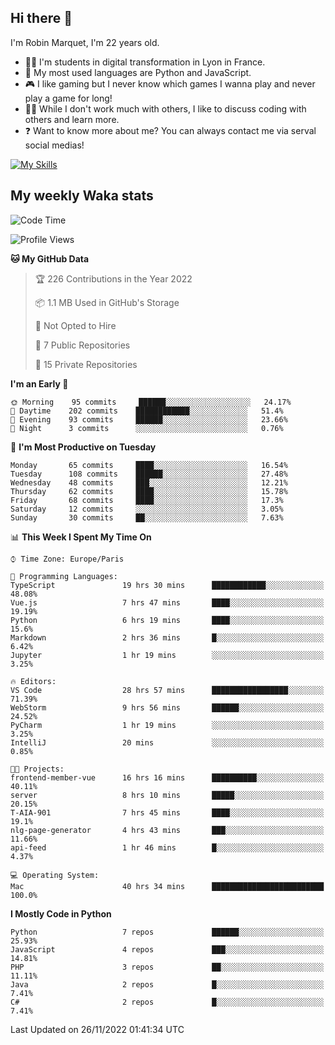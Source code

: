## Hi there 👋

I'm Robin Marquet, I'm 22 years old.

- 👨‍💻 I'm students in digital transformation in Lyon in France.
- 🌱 My most used languages are Python and JavaScript.
- 🎮 I like gaming but I never know which games I wanna play and never play a game for long!
- 👯‍♀️ While I don't work much with others, I like to discuss coding with others and learn more.
- ❓ Want to know more about me? You can always contact me via serval social medias!

[![My Skills](https://skillicons.dev/icons?i=js,html,css,docker,express,figma,firebase,graphql,mongodb,mysql,nodejs,py,react,ts,vue)](https://skillicons.dev)

## My weekly Waka stats

<!--START_SECTION:waka-->
![Code Time](http://img.shields.io/badge/Code%20Time-2%2C922%20hrs%2024%20mins-blue)

![Profile Views](http://img.shields.io/badge/Profile%20Views-1-blue)

**🐱 My GitHub Data** 

> 🏆 226 Contributions in the Year 2022
 > 
> 📦 1.1 MB Used in GitHub's Storage 
 > 
> 🚫 Not Opted to Hire
 > 
> 📜 7 Public Repositories 
 > 
> 🔑 15 Private Repositories  
 > 
**I'm an Early 🐤** 

```text
🌞 Morning    95 commits     ██████░░░░░░░░░░░░░░░░░░░   24.17% 
🌆 Daytime    202 commits    ████████████░░░░░░░░░░░░░   51.4% 
🌃 Evening    93 commits     ██████░░░░░░░░░░░░░░░░░░░   23.66% 
🌙 Night      3 commits      ░░░░░░░░░░░░░░░░░░░░░░░░░   0.76%

```
📅 **I'm Most Productive on Tuesday** 

```text
Monday       65 commits     ████░░░░░░░░░░░░░░░░░░░░░   16.54% 
Tuesday      108 commits    ██████░░░░░░░░░░░░░░░░░░░   27.48% 
Wednesday    48 commits     ███░░░░░░░░░░░░░░░░░░░░░░   12.21% 
Thursday     62 commits     ████░░░░░░░░░░░░░░░░░░░░░   15.78% 
Friday       68 commits     ████░░░░░░░░░░░░░░░░░░░░░   17.3% 
Saturday     12 commits     ░░░░░░░░░░░░░░░░░░░░░░░░░   3.05% 
Sunday       30 commits     ██░░░░░░░░░░░░░░░░░░░░░░░   7.63%

```


📊 **This Week I Spent My Time On** 

```text
⌚︎ Time Zone: Europe/Paris

💬 Programming Languages: 
TypeScript               19 hrs 30 mins      ████████████░░░░░░░░░░░░░   48.08% 
Vue.js                   7 hrs 47 mins       ████░░░░░░░░░░░░░░░░░░░░░   19.19% 
Python                   6 hrs 19 mins       ████░░░░░░░░░░░░░░░░░░░░░   15.6% 
Markdown                 2 hrs 36 mins       █░░░░░░░░░░░░░░░░░░░░░░░░   6.42% 
Jupyter                  1 hr 19 mins        ░░░░░░░░░░░░░░░░░░░░░░░░░   3.25%

🔥 Editors: 
VS Code                  28 hrs 57 mins      █████████████████░░░░░░░░   71.39% 
WebStorm                 9 hrs 56 mins       ██████░░░░░░░░░░░░░░░░░░░   24.52% 
PyCharm                  1 hr 19 mins        ░░░░░░░░░░░░░░░░░░░░░░░░░   3.25% 
IntelliJ                 20 mins             ░░░░░░░░░░░░░░░░░░░░░░░░░   0.85%

🐱‍💻 Projects: 
frontend-member-vue      16 hrs 16 mins      ██████████░░░░░░░░░░░░░░░   40.11% 
server                   8 hrs 10 mins       █████░░░░░░░░░░░░░░░░░░░░   20.15% 
T-AIA-901                7 hrs 45 mins       ████░░░░░░░░░░░░░░░░░░░░░   19.1% 
nlg-page-generator       4 hrs 43 mins       ███░░░░░░░░░░░░░░░░░░░░░░   11.66% 
api-feed                 1 hr 46 mins        █░░░░░░░░░░░░░░░░░░░░░░░░   4.37%

💻 Operating System: 
Mac                      40 hrs 34 mins      █████████████████████████   100.0%

```

**I Mostly Code in Python** 

```text
Python                   7 repos             ██████░░░░░░░░░░░░░░░░░░░   25.93% 
JavaScript               4 repos             ███░░░░░░░░░░░░░░░░░░░░░░   14.81% 
PHP                      3 repos             ██░░░░░░░░░░░░░░░░░░░░░░░   11.11% 
Java                     2 repos             █░░░░░░░░░░░░░░░░░░░░░░░░   7.41% 
C#                       2 repos             █░░░░░░░░░░░░░░░░░░░░░░░░   7.41%

```



 Last Updated on 26/11/2022 01:41:34 UTC
<!--END_SECTION:waka-->
